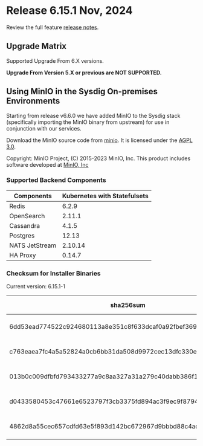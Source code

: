 Release 6.15.1 Nov, 2024
===

Review the full feature [release notes](https://docs.sysdig.com/en/sysdig-on-premises-release-notes.html).

Upgrade Matrix
---

Supported Upgrade From 6.X versions.

**Upgrade From Version 5.X or previous are NOT SUPPORTED.**

## Using MinIO in the Sysdig On-premises Environments

Starting from release v6.6.0 we have added MinIO to the Sysdig stack (specifically importing the MinIO binary from upstream) for use in conjunction with our services.

Download the MinIO source code from [minio](https://github.com/minio/minio). It is licensed under the [AGPL 3.0](https://github.com/minio/minio/blob/master/LICENSE).

Copyright: MinIO Project, (C) 2015-2023 MinIO, Inc. This product includes software developed at [MinIO, Inc](https://min.io/)

### Supported Backend Components

| **Components** | **Kubernetes with Statefulsets** |
|---|---|
| Redis                      | 6.2.9 |
| OpenSearch                 | 2.11.1 |
| Cassandra                  | 4.1.5 |
| Postgres                   | 12.13 |
| NATS JetStream             | 2.10.14 |
| HA Proxy                   | 0.14.7 |


### Checksum for Installer Binaries

Current version: 6.15.1-1

| **sha256sum** | **Installer binary** |
|---|---|
| 6dd53ead774522c924680113a8e351c8f633dcaf0a92fbef3694b87bcbc9e13d | installer-darwin-amd64 |
| c763eaea7fc4a5a52824a0cb6bb31da508d9972cec13dfc330ed04e1d613929c | installer-darwin-arm64 |
| 013b0c009dfbfd793433277a9c8aa327a31a279c40dabb386f1d4c1326fcc021 | installer-linux-amd64 |
| d0433580453c47661e6523797f3cb3375fd894ac3f9ec9f87949bc78c7cb2aec | installer-linux-arm |
| 4862d8a55cec657cdfd63e5f893d142bc672967d9bbbd88c4ac9cc5f9f0544b2 | installer-linux-arm64 |

